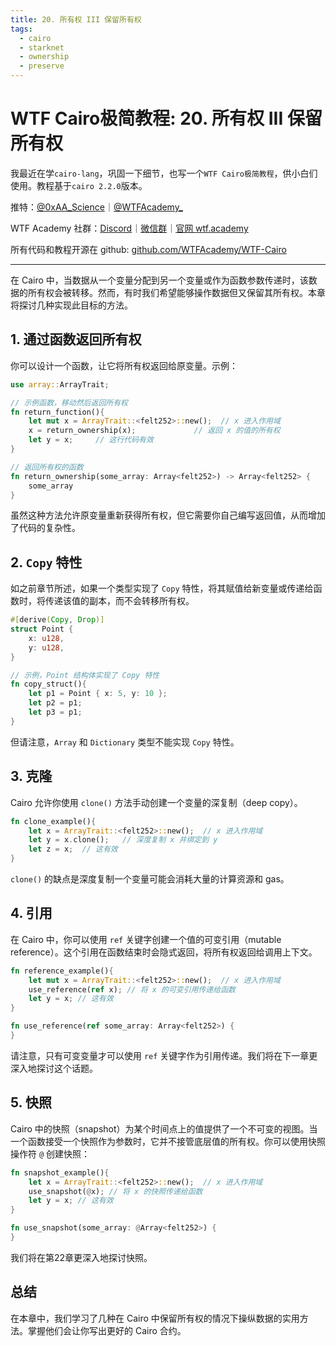 ```yaml
---
title: 20. 所有权 III 保留所有权
tags:
  - cairo
  - starknet
  - ownership
  - preserve
---
```


# WTF Cairo极简教程: 20. 所有权 III 保留所有权

我最近在学`cairo-lang`，巩固一下细节，也写一个`WTF Cairo极简教程`，供小白们使用。教程基于`cairo 2.2.0`版本。

推特：[@0xAA_Science](https://twitter.com/0xAA_Science)｜[@WTFAcademy_](https://twitter.com/WTFAcademy_)

WTF Academy 社群：[Discord](https://discord.gg/5akcruXrsk)｜[微信群](https://docs.google.com/forms/d/e/1FAIpQLSe4KGT8Sh6sJ7hedQRuIYirOoZK_85miz3dw7vA1-YjodgJ-A/viewform?usp=sf_link)｜[官网 wtf.academy](https://wtf.academy)

所有代码和教程开源在 github: [github.com/WTFAcademy/WTF-Cairo](https://github.com/WTFAcademy/WTF-Cairo)

---

在 Cairo 中，当数据从一个变量分配到另一个变量或作为函数参数传递时，该数据的所有权会被转移。然而，有时我们希望能够操作数据但又保留其所有权。本章将探讨几种实现此目标的方法。

## 1. 通过函数返回所有权

你可以设计一个函数，让它将所有权返回给原变量。示例：

```rust
use array::ArrayTrait;

// 示例函数，移动然后返回所有权
fn return_function(){
    let mut x = ArrayTrait::<felt252>::new();  // x 进入作用域
    x = return_ownership(x);             // 返回 x 的值的所有权
    let y = x;     // 这行代码有效     
}

// 返回所有权的函数
fn return_ownership(some_array: Array<felt252>) -> Array<felt252> {
    some_array
}
```

虽然这种方法允许原变量重新获得所有权，但它需要你自己编写返回值，从而增加了代码的复杂性。

## 2. `Copy` 特性

如之前章节所述，如果一个类型实现了 `Copy` 特性，将其赋值给新变量或传递给函数时，将传递该值的副本，而不会转移所有权。

```rust
#[derive(Copy, Drop)]
struct Point {
    x: u128,
    y: u128,
}

// 示例，Point 结构体实现了 Copy 特性
fn copy_struct(){
    let p1 = Point { x: 5, y: 10 };
    let p2 = p1;
    let p3 = p1;
}
```

但请注意，`Array` 和 `Dictionary` 类型不能实现 `Copy` 特性。

## 3. 克隆

Cairo 允许你使用 `clone()` 方法手动创建一个变量的深复制（deep copy）。

```rust
fn clone_example(){
    let x = ArrayTrait::<felt252>::new();  // x 进入作用域
    let y = x.clone();   // 深度复制 x 并绑定到 y
    let z = x;  // 这有效     
}
```

`clone()` 的缺点是深度复制一个变量可能会消耗大量的计算资源和 gas。

## 4. 引用

在 Cairo 中，你可以使用 `ref` 关键字创建一个值的可变引用（mutable reference）。这个引用在函数结束时会隐式返回，将所有权返回给调用上下文。

```rust
fn reference_example(){
    let mut x = ArrayTrait::<felt252>::new();  // x 进入作用域
    use_reference(ref x); // 将 x 的可变引用传递给函数
    let y = x; // 这有效     
}

fn use_reference(ref some_array: Array<felt252>) {
}
```

请注意，只有可变变量才可以使用 `ref` 关键字作为引用传递。我们将在下一章更深入地探讨这个话题。

## 5. 快照

Cairo 中的快照（snapshot）为某个时间点上的值提供了一个不可变的视图。当一个函数接受一个快照作为参数时，它并不接管底层值的所有权。你可以使用快照操作符 `@` 创建快照：

```rust
fn snapshot_example(){
    let x = ArrayTrait::<felt252>::new();  // x 进入作用域
    use_snapshot(@x); // 将 x 的快照传递给函数
    let y = x; // 这有效     
}

fn use_snapshot(some_array: @Array<felt252>) {
}
```

我们将在第22章更深入地探讨快照。

## 总结

在本章中，我们学习了几种在 Cairo 中保留所有权的情况下操纵数据的实用方法。掌握他们会让你写出更好的 Cairo 合约。
